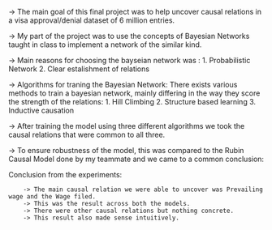 -> The main goal of this final project was to help uncover causal relations in a visa approval/denial dataset of 6 million entries.

-> My part of the project was to use the concepts of Bayesian Networks taught in class to implement a network of the similar kind.

-> Main reasons for choosing the bayseian network was :
				1. Probabilistic Network
				2. Clear estalishment of relations

-> Algorithms for traning the Bayesian Network:
	There exists various methods to train a bayesian network, mainly differing in the way they score the strength of the relations:
			1. Hill Climbing
			2. Structure based learning
			3. Inductive causation

-> After training the model using three different algorithms we took the causal relations that were common to all three.

-> To ensure robustness of the model, this was compared to the Rubin Causal Model done by my teammate and we came to a common conclusion:
		
Conclusion from the experiments:

		-> The main causal relation we were able to uncover was Prevailing wage and the Wage filed.
		-> This was the result across both the models.
		-> There were other causal relations but nothing concrete.
		-> This result also made sense intuitively. 


